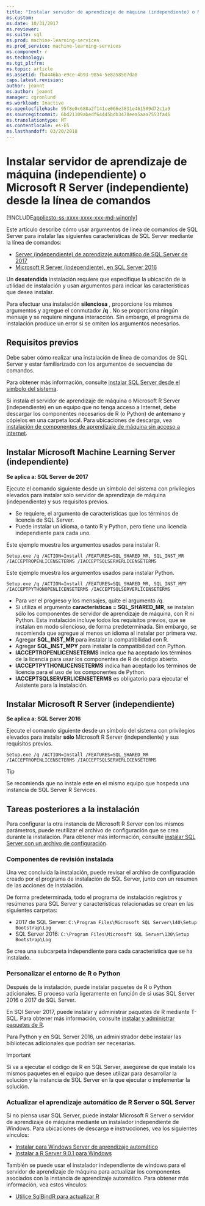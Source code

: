 ```yaml
---
title: "Instalar servidor de aprendizaje de máquina (independiente) o Microsoft R Server (independiente) desde la línea de comandos | Documentos de Microsoft"
ms.custom: 
ms.date: 10/31/2017
ms.reviewer: 
ms.suite: sql
ms.prod: machine-learning-services
ms.prod_service: machine-learning-services
ms.component: r
ms.technology: 
ms.tgt_pltfrm: 
ms.topic: article
ms.assetid: fb4446ba-e9ce-4b93-9854-5e8a58507da0
caps.latest.revision: 
author: jeannt
ms.author: jeannt
manager: cgronlund
ms.workload: Inactive
ms.openlocfilehash: 95f8e0c688a2f141ce066e3831e461509d72c1a9
ms.sourcegitcommit: 6bd21109abedf64445bdb3478eea5aaa7553fa46
ms.translationtype: MT
ms.contentlocale: es-ES
ms.lasthandoff: 03/20/2018
---
```

# <a name="install-machine-learning-server-standalone-or-microsoft-r-server-standalone-from-the-command-line"></a>Instalar servidor de aprendizaje de máquina (independiente) o Microsoft R Server (independiente) desde la línea de comandos
[!INCLUDE[appliesto-ss-xxxx-xxxx-xxx-md-winonly](../../includes/appliesto-ss-xxxx-xxxx-xxx-md-winonly.md)]

Este artículo describe cómo usar argumentos de línea de comandos de SQL Server para instalar las siguientes características de SQL Server mediante la línea de comandos:

+ [Server (independiente) de aprendizaje automático de SQL Server de 2017](#bkmk_mls2017) 
+ [Microsoft R Server (independiente), en SQL Server 2016](#bkmk_mrs2016)

Un **desatendida** instalación requiere que especifique la ubicación de la utilidad de instalación y usan argumentos para indicar las características que desea instalar.

Para efectuar una instalación **silenciosa** , proporcione los mismos argumentos y agregue el conmutador **/q** . No se proporciona ningún mensaje y se requiere ninguna interacción. Sin embargo, el programa de instalación produce un error si se omiten los argumentos necesarios.

## <a name="prerequisites"></a>Requisitos previos

Debe saber cómo realizar una instalación de línea de comandos de SQL Server y estar familiarizado con los argumentos de secuencias de comandos.

Para obtener más información, consulte [instalar SQL Server desde el símbolo del sistema](../../database-engine/install-windows/install-sql-server-from-the-command-prompt.md).

Si instala el servidor de aprendizaje de máquina o Microsoft R Server (independiente) en un equipo que no tenga acceso a Internet, debe descargar los componentes necesarios de R (o Python) de antemano y cópielos en una carpeta local. Para ubicaciones de descarga, vea [instalación de componentes de aprendizaje de máquina sin acceso a internet](installing-ml-components-without-internet-access.md).


## <a name="bkmk_mls2017"></a> Instalar Microsoft Machine Learning Server (independiente)

**Se aplica a: SQL Server de 2017**

Ejecute el comando siguiente desde un símbolo del sistema con privilegios elevados para instalar solo servidor de aprendizaje de máquina (independiente) y sus requisitos previos.

+ Se requiere, el argumento de características que los términos de licencia de SQL Server.
+ Puede instalar un idioma, o tanto R y Python, pero tiene una licencia independiente para cada uno.

Este ejemplo muestra los argumentos usados para instalar R.

```
Setup.exe /q /ACTION=Install /FEATURES=SQL_SHARED_MR, SQL_INST_MR  /IACCEPTROPENLICENSETERMS /IACCEPTSQLSERVERLICENSETERMS
```

Este ejemplo muestra los argumentos usados para instalar Python.

```
Setup.exe /q /ACTION=Install /FEATURES=SQL_SHARED_MR, SQL_INST_MPY  /IACCEPTPYTHONOPENLICENSETERMS /IACCEPTSQLSERVERLICENSETERMS
```

+ Para ver el progreso y los mensajes, quite el argumento _/q_.
+ Si utiliza el argumento **características = SQL_SHARED_MR**, se instalan sólo los componentes de servidor de aprendizaje de máquina, con R ni Python. Esta instalación incluye todos los requisitos previos, que se instalan en modo silencioso, de forma predeterminada. Sin embargo, se recomienda que agregue al menos un idioma al instalar por primera vez.
+ Agregar **SQL_INST_MR** para instalar la compatibilidad con R.
+ Agregar **SQL_INST_MPY** para instalar la compatibilidad con Python.
+ **IACCEPTROPENLICENSETERMS** indica que ha aceptado los términos de la licencia para usar los componentes de R de código abierto.
+ **IACCEPTPYTHONLICENSETERMS** indica han aceptado los términos de licencia para el uso de los componentes de Python.
+ **IACCEPTSQLSERVERLICENSETERMS** es obligatorio para ejecutar el Asistente para la instalación.


## <a name="bkmk_mrs2016"></a> Instalar Microsoft R Server (independiente)

**Se aplica a: SQL Server 2016**

Ejecute el comando siguiente desde un símbolo del sistema con privilegios elevados para instalar **sólo** Microsoft R Server (independiente) y sus requisitos previos. 

```
Setup.exe /q /ACTION=Install /FEATURES=SQL_SHARED_MR /IACCEPTROPENLICENSETERMS /IACCEPTSQLSERVERLICENSETERMS
```

> [!TIP]
> Se recomienda que no instale este en el mismo equipo que hospeda una instancia de SQL Server R Services.

## <a name="post-installation-tasks"></a>Tareas posteriores a la instalación

Para configurar la otra instancia de Microsoft R Server con los mismos parámetros, puede reutilizar el archivo de configuración que se crea durante la instalación. Para obtener más información, consulte [instalar SQL Server con un archivo de configuración](../../database-engine/install-windows/install-sql-server-using-a-configuration-file.md).

### <a name="review-installed-components"></a>Componentes de revisión instalada

Una vez concluida la instalación, puede revisar el archivo de configuración creado por el programa de instalación de SQL Server, junto con un resumen de las acciones de instalación.

De forma predeterminada, todo el programa de instalación registros y resúmenes para SQL Server y características relacionadas se crean en las siguientes carpetas:

+ 2017 de SQL Server: `C:\Program Files\Microsoft SQL Server\140\Setup Bootstrap\Log`
+ SQL Server 2016:  `C:\Program Files\Microsoft SQL Server\130\Setup Bootstrap\Log`

Se crea una subcarpeta independiente para cada característica que se ha instalado.

### <a name="customize-the-r-or-python-environment"></a>Personalizar el entorno de R o Python

Después de la instalación, puede instalar paquetes de R o Python adicionales. El proceso varía ligeramente en función de si usas SQL Server 2016 o 2017 de SQL Server.

En SQl Server 2017, puede instalar y administrar paquetes de R mediante T-SQL. Para obtener más información, consulte [instalar y administrar paquetes de R](../r/install-additional-r-packages-on-sql-server.md).

Para Python y en SQL Server 2016, un administrador debe instalar las bibliotecas adicionales que podrían ser necesarias.

> [!IMPORTANT]
> Si va a ejecutar el código de R en SQL Server, asegúrese de que instale los mismos paquetes en el equipo que desee utilizar para desarrollar la solución y la instancia de SQL Server en la que ejecutar o implementar la solución.

### <a name="upgrading-r-server-or-sql-server-machine-learning"></a>Actualizar el aprendizaje automático de R Server o SQL Server

Si no piensa usar SQL Server, puede instalar Microsoft R Server o servidor de aprendizaje de máquina mediante un instalador independiente de Windows. Para ubicaciones de descarga e instrucciones, vea los siguientes vínculos:

+ [Instalar para Windows Server de aprendizaje automático](https://docs.microsoft.com/machine-learning-server/install/machine-learning-server-windows-install)
+ [Instalar a R Server 9.0.1 para Windows](https://docs.microsoft.com/machine-learning-server/install/r-server-install-windows) 

También se puede usar el instalador independiente de windows para el servidor de aprendizaje de máquina para actualizar los componentes asociados con la instancia de aprendizaje automático.  Para obtener más información, vea estos vínculos:

+ [Utilice SqlBindR para actualizar R](../r/use-sqlbindr-exe-to-upgrade-an-instance-of-sql-server.md)
